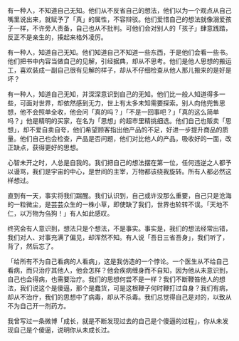 有一种人，不知道自己无知。他们从不反省自己的想法，他们以为一个观点从自己嘴里说出来，就赋予了「真」的属性，不容辩驳。他们爱惜自己的想法就像溺爱孩子一样，不许旁人责备，自己也从不批判。可他们会对别人的「孩子」肆意践踏，反正不是亲生的，揍起来格外凌厉。

有一种人，知道自己无知。他们知道自己不知道一些东西，于是他们会看一些书。他们把书中内容当做自己的见解，引经据典，却从不思考。他们是他人思想的搬运工，喜欢装成一副自己很有见解的样子，却从不仔细检查从他人那儿搬来的是好是坏？

有一种人，知道自己无知，并深深意识到自己的无知。他们比一般人知道得多一些，可面对世界，却依然感到无力，世上有太多未知需要探索。别人向他兜售思想，他不会照单全收，他会问「真的吗？」「不是一回事吧？」「真的这么简单吗？」他是精明的买家，在名为「思想」的超市里精挑细选。他们自己也贩卖「思想」，却不爱自卖自夸，他们希望顾客指出他产品的不足，好进一步提升商品的质量。他们自己也会检查，产品是否问题，他们对比他人的产品，吸收好的一面，改正缺点，获得更好的思想。

心智未开之时，人总是自我的。我们把自己的想法摆在第一位，任何违逆之人都予以谩骂，我们是宇宙的中心，是世间的主宰，万物都该绕我旋转。所有人都必然这样想过。

直到有一天，事实将我们踹醒。我们认识到，自己或许没那么重要，自己只是沧海的一粒微尘，是芸芸众生的一株小草，即使缺了我们，世界也轮转不误。「天地不仁，以万物为刍狗！」有人如此感叹。

终究会有人意识到，想法只是个想法，不是事实。事实是，我们的想法经常出错，我们对人、对事充满了偏见，却浑然不知。有人说「吾日三省吾身」，我们听了，背了，然后忘了。

「给所有不为自己看病的人看病」，这是我仿造的一个悖论。一个医生从不给自己看病，而只治疗其他人，他会怎样？他会疾病缠身而不自知，因为他从未意识到，自己也会得病，也需要治疗。我们的思想何尝不是一样？我们不断鞭笞他人的想法，我们说这个是傻逼，那个是蠢货，可是这根鞭子何时鞭打过自身？我们有病，却从不治疗，我们的思想中了病毒，却从不杀毒。我们总觉得自己是对的，以致从不为自己开一剂药方。

我曾写过一条微博「成长，就是不断发现过去的自己是个傻逼的过程」，你从未发现自己是个傻逼，说明你从未成长过。
